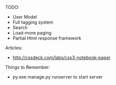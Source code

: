 TODO:
 - User Model
 - Full tagging system
 - Search
 - Load-more paging
 - Partial Html response framework

Articles:
 - http://cssdeck.com/labs/css3-notebook-paper

Things to Remember:
 - py.exe manage.py runserver to start server 